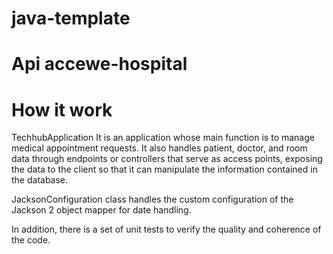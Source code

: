 # java-template

# Api accewe-hospital

# How it work

TechhubApplication It is an application whose main function is to manage medical appointment requests. It also handles patient, doctor, and room data through endpoints or controllers that serve as access points, exposing the data to the client so that it can manipulate the information contained in the database.

JacksonConfiguration class handles the custom configuration of the Jackson 2 object mapper for date handling.


In addition, there is a set of unit tests to verify the quality and coherence of the code.